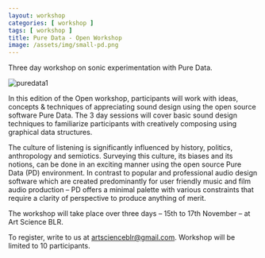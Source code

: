 ```yaml
---
layout: workshop
categories: [ workshop ]
tags: [ workshop ]
title: Pure Data - Open Workshop
image: /assets/img/small-pd.png
---
```

Three day workshop on sonic experimentation with Pure Data. <!--more-->

![puredata1]({{site.baseurl}}/assets/img/last-FINAL-hemant-poster-724x1024.png)

In this edition of the Open workshop, participants will work with ideas, concepts & techniques of appreciating sound design using the open source software Pure Data.
The 3 day sessions will cover basic sound design techniques to familiarize participants with creatively composing using graphical data structures.

The culture of listening is significantly influenced by history, politics, anthropology and semiotics. Surveying this culture, its biases and its notions, can be done in an exciting manner using the open source Pure Data (PD) environment.
In contrast to popular and professional audio design software which are created predominantly for user friendly music and film audio production – PD offers a minimal palette with various constraints that require a clarity of perspective to produce anything of merit.

The workshop will take place over three days – 15th to 17th November – at Art Science BLR.

To register, write to us at artscienceblr@gmail.com.
Workshop will be limited to 10 participants.
